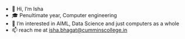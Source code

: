 - 👋 Hi, I’m Isha
- 🎓 Penultimate year, Computer engineering
- 👀 I’m interested in AIML, Data Science and just computers as a whole
- 📫 reach me at isha.bhagat@cumminscollege.in


<!---
avogadroB/avogadroB is a ✨ special ✨ repository because its `README.md` (this file) appears on your GitHub profile.
You can click the Preview link to take a look at your changes.
--->

